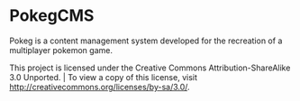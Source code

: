 PokegCMS
========

Pokeg is a content management system developed for the recreation of a multiplayer pokemon game.

This project is licensed under the Creative Commons Attribution-ShareAlike 3.0 Unported. |
To view a copy of this license, visit http://creativecommons.org/licenses/by-sa/3.0/.

